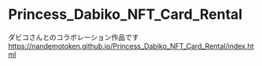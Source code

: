 # Princess_Dabiko_NFT_Card_Rental
ダビコさんとのコラボレーション作品です
https://nandemotoken.github.io/Princess_Dabiko_NFT_Card_Rental/index.html
